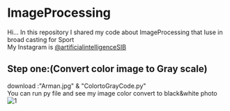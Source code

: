 # ImageProcessing
Hi... 
In this repository I shared my code about ImageProcessing that Iuse in broad casting for Sport
<br>
My Instagram is [@artificialintelligenceSIB](https://instagram/artificialintelligenceSIB)
<br>
## Step one:(Convert color image to Gray scale)</b>
download :"Arman.jpg" & "ColortoGrayCode.py"
<br>
You can run py file and see my image color convert to black&white photo
<br>
![1](https://user-images.githubusercontent.com/109248678/180053645-273b2b13-4565-4145-b3b4-d9c7070cc013.jpg)
<br>
